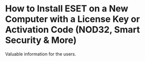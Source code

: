 # How to Install ESET on a New Computer with a License Key or Activation Code (NOD32, Smart Security & More)

Valuable information for the users.


